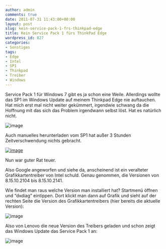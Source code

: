 ```yaml
---
author: admin
comments: true
date: 2011-07-31 11:43:00+00:00
layout: post
slug: kein-service-pack-1-frs-thinkpad-edge
title: Kein Service Pack 1 fürs ThinkPad Edge
wordpress_id: 827
categories:
- Sonstiges
tags:
- Edge
- Intel
- SP1
- Thinkpad
- Treiber
- Windows
---
```


Service Pack 1 für Windows 7 gibt es ja schon eine Weile. Allerdings wollte das SP1 im Windows Update auf meinem Thinkpad Edge nie auftauchen. Hat mich erst mal nicht weiter gekümmert, irgendwie schwang da die Hoffnung mit das sich das Problem irgendwann selbst löst. Hat es natürlich nicht.

![image](https://andydunkel.net/assets/uploads/2011/07/image28.png)

Auch manuelles herunterladen vom SP1 hat außer 3 Stunden Zeitverschwendung nichts gebracht.

[![image](https://andydunkel.net/assets/uploads/2011/07/image_thumb5.png)](https://andydunkel.net/assets/uploads/2011/07/image29.png)

Nun war guter Rat teuer.

<!-- more -->

Also Google angeworfen und siehe da, anscheinend ist ein veralteter Grafikkartentreiber von Intel schuld. Genau genommen, die Versionen von 8.15.10.2104 bis 8.15.10.2141.

Wie findet man raus welche Version man installiert hat? Startmenü öffnen und “dxdiag” eintippen. Dort klickt man dann auf Grafik und sieht auf der rechten Seite die Version des Grafikkartentreibers (hier bereits die aktuelle Version):

![image](https://andydunkel.net/assets/uploads/2011/07/image30.png)

Also von Lenovo die neue Version des Treibers geladen und schon zeigt das Windows Update das Service Pack 1 an:

![image](https://andydunkel.net/assets/uploads/2011/07/image31.png)
